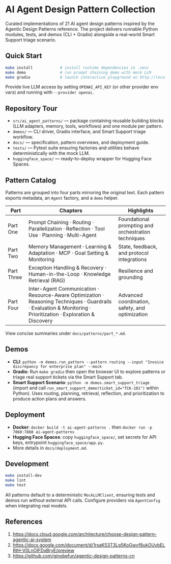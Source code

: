 # AI Agent Design Pattern Collection

Curated implementations of 21 AI agent design patterns inspired by the Agentic Design Patterns reference. The project delivers runnable Python modules, tests, and demos (CLI + Gradio) alongside a real-world Smart Support triage scenario.

## Quick Start
```bash
make install            # install runtime dependencies in .venv
make demo               # run prompt chaining demo with mock LLM
make gradio             # launch interactive playground on http://localhost:7860
```

Provide live LLM access by setting `OPENAI_API_KEY` (or other provider env vars) and running with `--provider openai`.

## Repository Tour
- `src/ai_agent_patterns/` — package containing reusable building blocks (LLM adapters, memory, tools, workflows) and one module per pattern.
- `demos/` — CLI driver, Gradio interface, and Smart Support triage workflow.
- `docs/` — specification, pattern overviews, and deployment guide.
- `tests/` — Pytest suite ensuring factories and utilities behave deterministically with the mock LLM.
- `huggingface_space/` — ready-to-deploy wrapper for Hugging Face Spaces.

## Pattern Catalog
Patterns are grouped into four parts mirroring the original text. Each pattern exports metadata, an `Agent` factory, and a `demo` helper.

| Part | Chapters | Highlights |
| --- | --- | --- |
| Part One | Prompt Chaining · Routing · Parallelization · Reflection · Tool Use · Planning · Multi-Agent | Foundational prompting and orchestration techniques |
| Part Two | Memory Management · Learning & Adaptation · MCP · Goal Setting & Monitoring | State, feedback, and protocol integrations |
| Part Three | Exception Handling & Recovery · Human-in-the-Loop · Knowledge Retrieval (RAG) | Resilience and grounding |
| Part Four | Inter-Agent Communication · Resource-Aware Optimization · Reasoning Techniques · Guardrails · Evaluation & Monitoring · Prioritization · Exploration & Discovery | Advanced coordination, safety, and optimization |

View concise summaries under `docs/patterns/part_*.md`.

## Demos
- **CLI**: `python -m demos.run_pattern --pattern routing --input "Invoice discrepancy for enterprise plan" --mock`
- **Gradio**: Run `make gradio` then open the browser UI to explore patterns or triage real support tickets via the Smart Support tab.
- **Smart Support Scenario**: `python -m demos.smart_support_triage` (import and call `run_smart_support_demo(ticket_id="TCK-101")` within Python). Uses routing, planning, retrieval, reflection, and prioritization to produce action plans and answers.

## Deployment
- **Docker**: `docker build -t ai-agent-patterns .` then `docker run -p 7860:7860 ai-agent-patterns`
- **Hugging Face Spaces**: copy `huggingface_space/`, set secrets for API keys, entrypoint `huggingface_space/app.py`.
- More details in `docs/deployment.md`.

## Development
```bash
make install-dev
make lint
make test
```

All patterns default to a deterministic `MockLLMClient`, ensuring tests and demos run without external API calls. Configure providers via `AgentConfig` when integrating real models.

## References
1. https://docs.cloud.google.com/architecture/choose-design-pattern-agentic-ai-system
2. https://docs.google.com/document/d/1rsaK53T3Lg5KoGwvf8ukOUvbELRtH-V0LnOIFDxBryE/preview
3. https://github.com/ginobefun/agentic-design-patterns-cn
